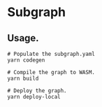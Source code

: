 # Subgraph

## Usage.

```
# Populate the subgraph.yaml
yarn codegen

# Compile the graph to WASM.
yarn build

# Deploy the graph.
yarn deploy-local
```
